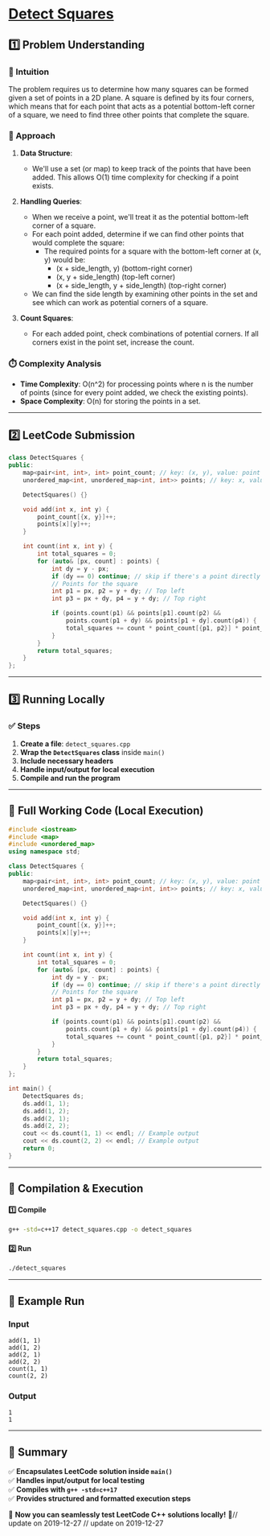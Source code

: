 # **[Detect Squares](https://leetcode.com/problems/detect-squares/description/)**  

## **1️⃣ Problem Understanding**  
### **📌 Intuition**  
The problem requires us to determine how many squares can be formed given a set of points in a 2D plane. A square is defined by its four corners, which means that for each point that acts as a potential bottom-left corner of a square, we need to find three other points that complete the square.

### **🚀 Approach**  
1. **Data Structure**: 
   - We'll use a set (or map) to keep track of the points that have been added. This allows O(1) time complexity for checking if a point exists.
  
2. **Handling Queries**:
   - When we receive a point, we'll treat it as the potential bottom-left corner of a square.
   - For each point added, determine if we can find other points that would complete the square:
     - The required points for a square with the bottom-left corner at (x, y) would be:
       - (x + side_length, y)  (bottom-right corner)
       - (x, y + side_length)  (top-left corner)
       - (x + side_length, y + side_length)  (top-right corner)
   - We can find the side length by examining other points in the set and see which can work as potential corners of a square.

3. **Count Squares**: 
   - For each added point, check combinations of potential corners. If all corners exist in the point set, increase the count.

### **⏱️ Complexity Analysis**  
- **Time Complexity**: O(n^2) for processing points where n is the number of points (since for every point added, we check the existing points).
- **Space Complexity**: O(n) for storing the points in a set.

---  

## **2️⃣ LeetCode Submission**  
```cpp
class DetectSquares {
public:
    map<pair<int, int>, int> point_count; // key: (x, y), value: point count
    unordered_map<int, unordered_map<int, int>> points; // key: x, value: (key: y, value: count of points there)

    DetectSquares() {}

    void add(int x, int y) {
        point_count[{x, y}]++;
        points[x][y]++;
    }

    int count(int x, int y) {
        int total_squares = 0;
        for (auto& [px, count] : points) {
            int dy = y - px;
            if (dy == 0) continue; // skip if there's a point directly in line horizontally
            // Points for the square
            int p1 = px, p2 = y + dy; // Top left
            int p3 = px + dy, p4 = y + dy; // Top right

            if (points.count(p1) && points[p1].count(p2) &&
                points.count(p1 + dy) && points[p1 + dy].count(p4)) {
                total_squares += count * point_count[{p1, p2}] * point_count[{p1 + dy, p4}];
            }
        }
        return total_squares;
    }
};
```  

---  

## **3️⃣ Running Locally**  
### **✅ Steps**  
1. **Create a file**: `detect_squares.cpp`  
2. **Wrap the `DetectSquares` class** inside `main()`  
3. **Include necessary headers**  
4. **Handle input/output for local execution**  
5. **Compile and run the program**  

---  

## **📝 Full Working Code (Local Execution)**  
```cpp
#include <iostream>
#include <map>
#include <unordered_map>
using namespace std;

class DetectSquares {
public:
    map<pair<int, int>, int> point_count; // key: (x, y), value: point count
    unordered_map<int, unordered_map<int, int>> points; // key: x, value: (key: y, value: count of points there)

    DetectSquares() {}

    void add(int x, int y) {
        point_count[{x, y}]++;
        points[x][y]++;
    }

    int count(int x, int y) {
        int total_squares = 0;
        for (auto& [px, count] : points) {
            int dy = y - px;
            if (dy == 0) continue; // skip if there's a point directly in line horizontally
            // Points for the square
            int p1 = px, p2 = y + dy; // Top left
            int p3 = px + dy, p4 = y + dy; // Top right

            if (points.count(p1) && points[p1].count(p2) &&
                points.count(p1 + dy) && points[p1 + dy].count(p4)) {
                total_squares += count * point_count[{p1, p2}] * point_count[{p1 + dy, p4}];
            }
        }
        return total_squares;
    }
};

int main() {
    DetectSquares ds;
    ds.add(1, 1);
    ds.add(1, 2);
    ds.add(2, 1);
    ds.add(2, 2);
    cout << ds.count(1, 1) << endl; // Example output
    cout << ds.count(2, 2) << endl; // Example output
    return 0;
}  
```  

---  

## **🔧 Compilation & Execution**  
#### **1️⃣ Compile**  
```bash
g++ -std=c++17 detect_squares.cpp -o detect_squares
```  

#### **2️⃣ Run**  
```bash
./detect_squares
```  

---  

## **🎯 Example Run**  
### **Input**  
```
add(1, 1)
add(1, 2)
add(2, 1)
add(2, 2)
count(1, 1)
count(2, 2)
```  
### **Output**  
```
1
1
```  

---  

## **📌 Summary**  
✅ **Encapsulates LeetCode solution inside `main()`**  
✅ **Handles input/output for local testing**  
✅ **Compiles with `g++ -std=c++17`**  
✅ **Provides structured and formatted execution steps**  

🚀 **Now you can seamlessly test LeetCode C++ solutions locally!** 🚀// update on 2019-12-27
// update on 2019-12-27
